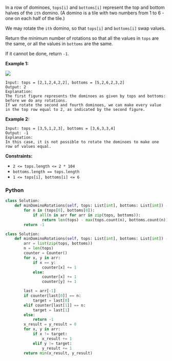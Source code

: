 In a row of dominoes,  `tops[i]`  and  `bottoms[i]`  represent the top and bottom halves of the  `ith`  domino. (A domino is a tile with two numbers from 1 to 6 - one on each half of the tile.)

We may rotate the  `ith`  domino, so that  `tops[i]`  and  `bottoms[i]`  swap values.

Return the minimum number of rotations so that all the values in  `tops`  are the same, or all the values in  `bottoms`  are the same.

If it cannot be done, return  `-1`.

**Example 1:**

![](https://assets.leetcode.com/uploads/2021/05/14/domino.png)
```
Input: tops = [2,1,2,4,2,2], bottoms = [5,2,6,2,3,2]
Output: 2
Explanation: 
The first figure represents the dominoes as given by tops and bottoms: before we do any rotations.
If we rotate the second and fourth dominoes, we can make every value in the top row equal to 2, as indicated by the second figure.
```

**Example 2:**
```
Input: tops = [3,5,1,2,3], bottoms = [3,6,3,3,4]
Output: -1
Explanation: 
In this case, it is not possible to rotate the dominoes to make one row of values equal.
```

**Constraints:**

-   `2 <= tops.length <= 2 * 104`
-   `bottoms.length == tops.length`
-   `1 <= tops[i], bottoms[i] <= 6`


### Python
```py
class Solution:
    def minDominoRotations(self, tops: List[int], bottoms: List[int]) -> int:
        for n in (tops[0], bottoms[0]):
            if all(n in arr for arr in zip(tops, bottoms)):
                return len(tops) - max(tops.count(n), bottoms.count(n))
        return -1
```

```py
class Solution:
    def minDominoRotations(self, tops: List[int], bottoms: List[int]) -> int:
        arr = list(zip(tops, bottoms))
        n = len(tops)
        counter = Counter()
        for x, y in arr:
            if x == y:
                counter[x] += 1
            else:
                counter[x] += 1
                counter[y] += 1

        last = arr[-1]
        if counter[last[0]] == n:
            target = last[0]
        elif counter[last[1]] == n:
            target = last[1]
        else:
            return -1
        x_result = y_result = 0
        for x, y in arr:
            if x != target:
                x_result += 1
            elif y != target:
                y_result += 1
        return min(x_result, y_result)
```
